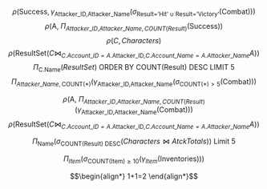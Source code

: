 


$$\rho(\text{Success},\gamma_{\text{Attacker\_{ID},Attacker\_{Name}}}(\sigma_{\text{Result='Hit'}\cup \text{Result='Victory'}}(\text{Combat})))$$
$$\rho(\text{A, }\Pi_{Attacker\_{ID ,}Attacker\_{Name},COUNT(Result)}(\text{Success}))$$
$$\rho(C, Characters)$$
$$\rho(\text{ResultSet}(C \Join_{C.Account\_{ID}=A.\text{Attacker\_{ID},}C.Account\_{Name}=A.Attacker\_{Name}} A))$$
$$\Pi_{\text{C.Name}}(ResultSet) \text{ ORDER BY COUNT(Result) DESC LIMIT 5} $$
$$\Pi_{Attacker\_{Name},\text{COUNT(*)}}(\gamma_{\text{Attacker\_{ID},Attacker\_{Name}}}(\sigma_{\text{COUNT(*)}> 5}(\text{Combat})))$$




$$\rho(\text{A, }\Pi_{Attacker\_{ID ,}Attacker\_{Name},COUNT(Result)}(\gamma_{\text{Attacker\_{ID},Attacker\_{Name}}}\text{(Combat)}))$$
$$\rho(\text{ResultSet}(C \Join_{C.Account\_{ID}=A.\text{Attacker\_{ID},}C.Account\_{Name}=A.Attacker\_{Name}} A))$$


$$\Pi_{\text{Name}}(\sigma_{\text{COUNT(Result) DESC}}(Characters \Join AtckTotals))\text{ Limit 5}$$






$$\Pi_{Item}(\sigma_{\text{COUNT(Item)}\geq 10}(\gamma_{Item}(\text{Inventories})))$$



$$\begin{align*}
1+1=2
\end{align*}$$